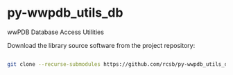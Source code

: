 # py-wwpdb_utils_db
wwPDB Database Access Utilities

Download the library source software from the project repository:

```bash

git clone --recurse-submodules https://github.com/rcsb/py-wwpdb_utils_db.git

```
